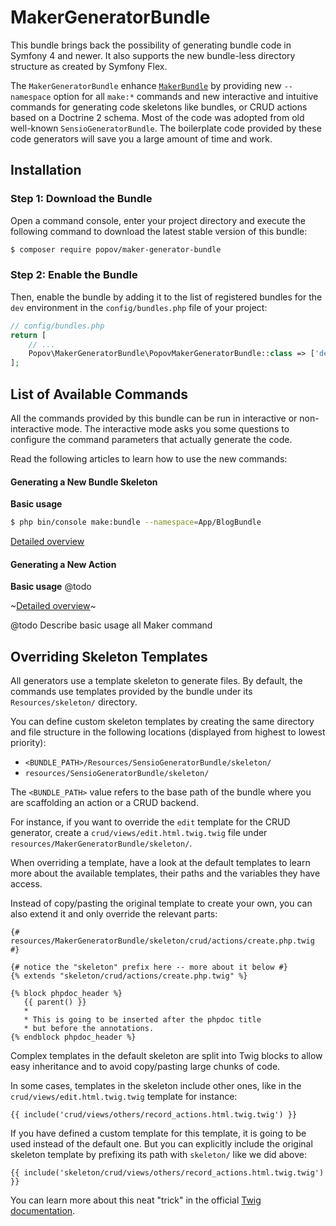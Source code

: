 MakerGeneratorBundle
=====================

This bundle brings back the possibility of generating bundle code in Symfony 4 and newer.
It also supports the new bundle-less directory structure as created by Symfony Flex. 

The `MakerGeneratorBundle` enhance [`MakerBundle`](https://github.com/symfony/maker-bundle) by providing new `--namespace` option for all `make:*` commands 
and new interactive and intuitive commands for generating
code skeletons like bundles, or CRUD actions based on a Doctrine 2 schema. 
Most of the code was adopted from old well-known `SensioGeneratorBundle`.
The boilerplate code provided by these code generators
will save you a large amount of time and work.

Installation
------------

### Step 1: Download the Bundle

Open a command console, enter your project directory and execute the
following command to download the latest stable version of this bundle:

```bash
$ composer require popov/maker-generator-bundle
```

### Step 2: Enable the Bundle

Then, enable the bundle by adding it to the list of registered bundles for the
`dev` environment in the `config/bundles.php` file of your project:
```php
// config/bundles.php
return [
    // ...
    Popov\MakerGeneratorBundle\PopovMakerGeneratorBundle::class => ['dev' => true],
];
```

List of Available Commands
--------------------------

All the commands provided by this bundle can be run in interactive or
non-interactive mode. The interactive mode asks you some questions to configure
the command parameters that actually generate the code.

Read the following articles to learn how to use the new commands:

#### Generating a New Bundle Skeleton
**Basic usage**
```bash
$ php bin/console make:bundle --namespace=App/BlogBundle
```
[Detailed overview](src/Popov/MakerGeneratorBundle/Resources/doc/commands/generate_bundle.md)

#### Generating a New Action
 **Basic usage**
@todo
 
 ~[Detailed overview](#)~

@todo Describe basic usage all Maker command 

Overriding Skeleton Templates
-----------------------------

All generators use a template skeleton to generate files. By default, the
commands use templates provided by the bundle under its ``Resources/skeleton/``
directory.

You can define custom skeleton templates by creating the same directory and
file structure in the following locations (displayed from highest to lowest
priority):

* ``<BUNDLE_PATH>/Resources/SensioGeneratorBundle/skeleton/``
* ``resources/SensioGeneratorBundle/skeleton/``

The ``<BUNDLE_PATH>`` value refers to the base path of the bundle where you are
scaffolding an action or a CRUD backend.

For instance, if you want to override the `edit` template for the CRUD
generator, create a `crud/views/edit.html.twig.twig` file under
`resources/MakerGeneratorBundle/skeleton/`.

When overriding a template, have a look at the default templates to learn more
about the available templates, their paths and the variables they have access.

Instead of copy/pasting the original template to create your own, you can also
extend it and only override the relevant parts:

```twig
{# resources/MakerGeneratorBundle/skeleton/crud/actions/create.php.twig #}

{# notice the "skeleton" prefix here -- more about it below #}
{% extends "skeleton/crud/actions/create.php.twig" %}

{% block phpdoc_header %}
   {{ parent() }}
   *
   * This is going to be inserted after the phpdoc title
   * but before the annotations.
{% endblock phpdoc_header %}
```

Complex templates in the default skeleton are split into Twig blocks to allow
easy inheritance and to avoid copy/pasting large chunks of code.

In some cases, templates in the skeleton include other ones, like
in the `crud/views/edit.html.twig.twig` template for instance:

```twig
{{ include('crud/views/others/record_actions.html.twig.twig') }}
```

If you have defined a custom template for this template, it is going to be
used instead of the default one. But you can explicitly include the original
skeleton template by prefixing its path with `skeleton/` like we did above:

```twig
{{ include('skeleton/crud/views/others/record_actions.html.twig.twig') }}
```

You can learn more about this neat "trick" in the official [Twig documentation](http://twig.sensiolabs.org/doc/recipes.html#overriding-a-template-that-also-extends-itself).
